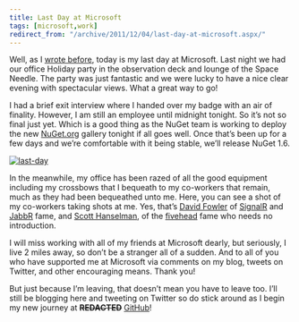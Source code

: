 ```yaml
---
title: Last Day at Microsoft
tags: [microsoft,work]
redirect_from: "/archive/2011/12/04/last-day-at-microsoft.aspx/"
---
```


Well, as I [wrote
before](https://haacked.com/archive/2011/11/28/departing-microsoft.aspx "Departures"),
today is my last day at Microsoft. Last night we had our office Holiday
party in the observation deck and lounge of the Space Needle. The party
was just fantastic and we were lucky to have a nice clear evening with
spectacular views. What a great way to go!

I had a brief exit interview where I handed over my badge with an air of
finality. However, I am still an employee until midnight tonight. So
it’s not so final just yet. Which is a good thing as the NuGet team is
working to deploy the new [NuGet.org](http://nuget.org/ "NuGet.org")
gallery tonight if all goes well. Once that’s been up for a few days and
we’re comfortable with it being stable, we’ll release NuGet 1.6.

[![last-day](https://haacked.com/assets/images/haacked_com/WindowsLiveWriter/Last-Day_D8B3/last-day_thumb.jpg "last-day")](https://haacked.com/assets/images/haacked_com/WindowsLiveWriter/Last-Day_D8B3/last-day_2.jpg)

In the meanwhile, my office has been razed of all the good equipment
including my crossbows that I bequeath to my co-workers that remain,
much as they had been bequeathed unto me. Here, you can see a shot of my
co-workers taking shots at me. Yes, that’s [David
Fowler](http://weblogs.asp.net/davidfowler/ "David Fowler") of
[SignalR](https://github.com/SignalR/SignalR "SignalR") and
[JabbR](http://jabbr.net "JabbR") fame, and [Scott
Hanselman](http://hanselman.com), of the
[fivehead](https://haacked.com/archive/2006/09/18/My_Sandwich_Compartment_ForeheadAgain.aspx "Fivehead")
fame who needs no introduction.

I will miss working with all of my friends at Microsoft dearly, but
seriously, I live 2 miles away, so don’t be a stranger all of a sudden.
And to all of you who have supported me at Microsoft via comments on my
blog, tweets on Twitter, and other encouraging means. Thank you!

But just because I’m leaving, that doesn’t mean you have to leave too.
I’ll still be blogging here and tweeting on Twitter so do stick around
as I begin my new journey at **~~REDACTED~~**
[GitHub](https://haacked.com/archive/2011/12/07/hello-github.aspx "Hello GitHub")!

